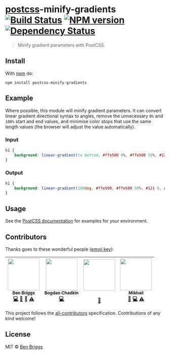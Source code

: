 # [postcss][postcss]-minify-gradients [![Build Status](https://travis-ci.org/ben-eb/postcss-minify-gradients.svg?branch=master)][ci] [![NPM version](https://badge.fury.io/js/postcss-minify-gradients.svg)][npm] [![Dependency Status](https://gemnasium.com/ben-eb/postcss-minify-gradients.svg)][deps]

> Minify gradient parameters with PostCSS.

## Install

With [npm](https://npmjs.org/package/postcss-minify-gradients) do:

```
npm install postcss-minify-gradients
```


## Example

Where possible, this module will minify gradient parameters. It can convert
linear gradient directional syntax to angles, remove the unnecessary `0%` and
`100%` start and end values, and minimise color stops that use the same length
values (the browser will adjust the value automatically).

### Input

```css
h1 {
    background: linear-gradient(to bottom, #ffe500 0%, #ffe500 50%, #121 50%, #121 100%)
}
```

### Output

```css
h1 {
    background: linear-gradient(180deg, #ffe500, #ffe500 50%, #121 0, #121)
}
```


## Usage

See the [PostCSS documentation](https://github.com/postcss/postcss#usage) for
examples for your environment.


## Contributors

Thanks goes to these wonderful people ([emoji key](https://github.com/kentcdodds/all-contributors#emoji-key)):

<!-- ALL-CONTRIBUTORS-LIST:START - Do not remove or modify this section -->
| [<img src="https://avatars.githubusercontent.com/u/1282980?v=3" width="100px;"/><br /><sub>Ben Briggs</sub>](http://beneb.info)<br />[💻](https://github.com/ben-eb/postcss-minify-gradients/commits?author=ben-eb) [📖](https://github.com/ben-eb/postcss-minify-gradients/commits?author=ben-eb) 👀 [⚠️](https://github.com/ben-eb/postcss-minify-gradients/commits?author=ben-eb) | [<img src="https://avatars.githubusercontent.com/u/5635476?v=3" width="100px;"/><br /><sub>Bogdan Chadkin</sub>](https://github.com/TrySound)<br />[💻](https://github.com/ben-eb/postcss-minify-gradients/commits?author=TrySound) | [<img src="https://avatars.githubusercontent.com/u/1448788?v=3" width="100px;"/><br /><sub></sub>](https://github.com/huan086)<br />[🐛](https://github.com/ben-eb/postcss-minify-gradients/issues?q=author%3Ahuan086) | [<img src="https://avatars.githubusercontent.com/u/2485494?v=3" width="100px;"/><br /><sub>Mikhail</sub>](https://github.com/jaybekster)<br />[🐛](https://github.com/ben-eb/postcss-minify-gradients/issues?q=author%3Ajaybekster) [💻](https://github.com/ben-eb/postcss-minify-gradients/commits?author=jaybekster) [⚠️](https://github.com/ben-eb/postcss-minify-gradients/commits?author=jaybekster) |
| :---: | :---: | :---: | :---: |
<!-- ALL-CONTRIBUTORS-LIST:END -->

This project follows the [all-contributors] specification. Contributions of
any kind welcome!


## License

MIT © [Ben Briggs](http://beneb.info)


[all-contributors]: https://github.com/kentcdodds/all-contributors
[ci]:      https://travis-ci.org/ben-eb/postcss-minify-gradients
[deps]:    https://gemnasium.com/ben-eb/postcss-minify-gradients
[npm]:     http://badge.fury.io/js/postcss-minify-gradients
[postcss]: https://github.com/postcss/postcss
